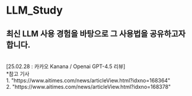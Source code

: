 # LLM_Study
최신 LLM 사용 경험을 바탕으로 그 사용법을 공유하고자 합니다.
---
<br>
[25.02.28 : 카카오 Kanana / Openai GPT-4.5 리뷰]
<br>
*참고 기사<br>
1. "https://www.aitimes.com/news/articleView.html?idxno=168364"<br>
2. "https://www.aitimes.com/news/articleView.html?idxno=168378"
